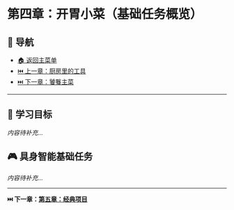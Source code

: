 # 第四章：开胃小菜（基础任务概览）

## 🧭 导航

- [🏠 返回主菜单](../../README.md)
- [⏮️ 上一章：厨房里的工具](../03-platforms/)
- [⏭️ 下一章：饕餮主菜](../05-classic-projects/)

---

## 🎯 学习目标
*内容待补充...*

## 🎮 具身智能基础任务
*内容待补充...*

---

**⏭️ 下一章：[第五章：经典项目](../05-classic-projects/)** 